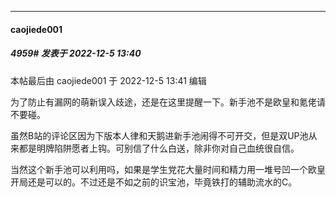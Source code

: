 

*****

####  caojiede001  
##### 4959#       发表于 2022-12-5 13:40

 本帖最后由 caojiede001 于 2022-12-5 13:41 编辑 

为了防止有漏网的萌新误入歧途，还是在这里提醒一下。新手池不是欧皇和氪佬请不要碰。

虽然B站的评论区因为下版本人律和天鹅进新手池闹得不可开交，但是双UP池从来都是明牌陷阱愿者上钩。可别信了什么白送，除非你对自己血统很自信。

当然这个新手池可以利用吗，如果是学生党花大量时间和精力用一堆号凹一个欧皇开局还是可以的。不过还是不如之前的识宝池，毕竟铁打的辅助流水的C。

